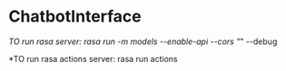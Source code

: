 # ChatbotInterface
*TO run rasa server:
rasa run -m models --enable-api --cors "*" --debug

*TO run rasa actions server:
rasa run actions
